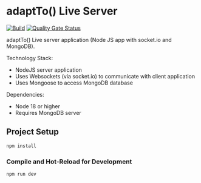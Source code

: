 # adaptTo() Live Server

[![Build](https://github.com/adaptto-live/adaptto-live-server/workflows/Build/badge.svg?branch=develop)](https://github.com/adaptto-live/adaptto-live-server/actions?query=workflow%3ABuild+branch%3Adevelop)
[![Quality Gate Status](https://sonarcloud.io/api/project_badges/measure?project=adaptto-live_adaptto-live-server&metric=alert_status)](https://sonarcloud.io/summary/new_code?id=adaptto-live_adaptto-live-server)

adaptTo() Live server application (Node JS app with socket.io and MongoDB).

Technology Stack:
* NodeJS server application
* Uses Websockets (via socket.io) to communicate with client application
* Uses Mongoose to access MongoDB database

Dependencies:
* Node 18 or higher
* Requires MongoDB server


## Project Setup

```sh
npm install
```

### Compile and Hot-Reload for Development

```sh
npm run dev
```
